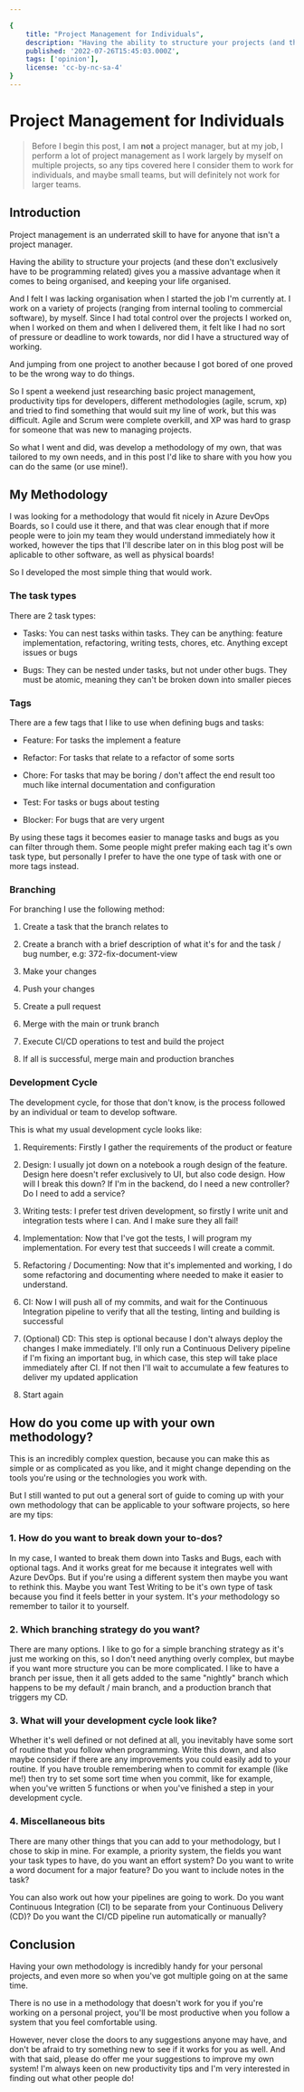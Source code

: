 ```yaml
---

{
    title: "Project Management for Individuals",
    description: "Having the ability to structure your projects (and these don't exclusively have to be programming related) gives you a massive advantage when it comes to being organised, and keeping your life organised.",
    published: '2022-07-26T15:45:03.000Z',
    tags: ['opinion'],
    license: 'cc-by-nc-sa-4'
}
---
```


# Project Management for Individuals

> Before I begin this post, I am **not** a project manager, but at my job, I perform a lot of project management as I work largely by myself on multiple projects, so any tips covered here I consider them to work for individuals, and maybe small teams, but will definitely not work for larger teams.

## Introduction

Project management is an underrated skill to have for anyone that isn't a project manager.

Having the ability to structure your projects (and these don't exclusively have to be programming related) gives you a massive advantage when it comes to being organised, and keeping your life organised.

And I felt I was lacking organisation when I started the job I'm currently at. I work on a variety of projects (ranging from internal tooling to commercial software), by myself. Since I had total control over the projects I worked on, when I worked on them and when I delivered them, it felt like I had no sort of pressure or deadline to work towards, nor did I have a structured way of working.

And jumping from one project to another because I got bored of one proved to be the wrong way to do things.

So I spent a weekend just researching basic project management, productivity tips for developers, different methodologies (agile, scrum, xp) and tried to find something that would suit my line of work, but this was difficult. Agile and Scrum were complete overkill, and XP was hard to grasp for someone that was new to managing projects.

So what I went and did, was develop a methodology of my own, that was tailored to my own needs, and in this post I'd like to share with you how you can do the same (or use mine!).

## My Methodology

I was looking for a methodology that would fit nicely in Azure DevOps Boards, so I could use it there, and that was clear enough that if more people were to join my team they would understand immediately how it worked, however the tips that I'll describe later on in this blog post will be aplicable to other software, as well as physical boards!

So I developed the most simple thing that would work.

### The task types

There are 2 task types:

* Tasks: You can nest tasks within tasks. They can be anything: feature implementation, refactoring, writing tests, chores, etc. Anything except issues or bugs

* Bugs: They can be nested under tasks, but not under other bugs. They must be atomic, meaning they can't be broken down into smaller pieces

### Tags

There are a few tags that I like to use when defining bugs and tasks:

* Feature: For tasks the implement a feature

* Refactor: For tasks that relate to a refactor of some sorts

* Chore: For tasks that may be boring / don't affect the end result too much like internal documentation and configuration

* Test: For tasks or bugs about testing

* Blocker: For bugs that are very urgent

By using these tags it becomes easier to manage tasks and bugs as you can filter through them. Some people might prefer making each tag it's own task type, but personally I prefer to have the one type of task with one or more tags instead.

### Branching

For branching I use the following method:

1. Create a task that the branch relates to

2. Create a branch with a brief description of what it's for and the task / bug number, e.g: 372-fix-document-view

3. Make your changes

4. Push your changes

5. Create a pull request

6. Merge with the main or trunk branch

7. Execute CI/CD operations to test and build the project

8. If all is successful, merge main and production branches

### Development Cycle

The development cycle, for those that don't know, is the process followed by an individual or team to develop software.

This is what my usual development cycle looks like:

1. Requirements: Firstly I gather the requirements of the product or feature

2. Design: I usually jot down on a notebook a rough design of the feature. Design here doesn't refer exclusively to UI, but also code design. How will I break this down? If I'm in the backend, do I need a new controller? Do I need to add a service?

3. Writing tests: I prefer test driven development, so firstly I write unit and integration tests where I can. And I make sure they all fail!

4. Implementation: Now that I've got the tests, I will program my implementation. For every test that succeeds I will create a commit.

5. Refactoring / Documenting: Now that it's implemented and working, I do some refactoring and documenting where needed to make it easier to understand.

6. CI: Now I will push all of my commits, and wait for the Continuous Integration pipeline to verify that all the testing, linting and building is successful

7. (Optional) CD: This step is optional because I don't always deploy the changes I make immediately. I'll only run a Continuous Delivery pipeline if I'm fixing an important bug, in which case, this step will take place immediately after CI. If not then I'll wait to accumulate a few features to deliver my updated application

8. Start again

## How do you come up with your own methodology?

This is an incredibly complex question, because you can make this as simple or as complicated as you like, and it might change depending on the tools you're using or the technologies you work with.

But I still wanted to put out a general sort of guide to coming up with your own methodology that can be applicable to your software projects, so here are my tips:

### 1. How do you want to break down your to-dos?

In my case, I wanted to break them down into Tasks and Bugs, each with optional tags. And it works great for me because it integrates well with Azure DevOps. But if you're using a different system then maybe you want to rethink this. Maybe you want Test Writing to be it's own type of task because you find it feels better in your system. It's *your* methodology so remember to tailor it to yourself.

### 2. Which branching strategy do you want?

There are many options. I like to go for a simple branching strategy as it's just me working on this, so I don't need anything overly complex, but maybe if you want more structure you can be more complicated. I like to have a branch per issue, then it all gets added to the same "nightly" branch which happens to be my default / main branch, and a production branch that triggers my CD.

### 3. What will your development cycle look like?

Whether it's well defined or not defined at all, you inevitably have some sort of routine that you follow when programming. Write this down, and also maybe consider if there are any improvements you could easily add to your routine. If you have trouble remembering when to commit for example (like me!) then try to set some sort time when you commit, like for example, when you've written 5 functions or when you've finished a step in your development cycle.

### 4. Miscellaneous bits

There are many other things that you can add to your methodology, but I chose to skip in mine. For example, a priority system, the fields you want your task types to have, do you want an effort system? Do you want to write a word document for a major feature? Do you want to include notes in the task?

You can also work out how your pipelines are going to work. Do you want Continuous Integration (CI) to be separate from your Continuous Delivery (CD)? Do you want the CI/CD pipeline run automatically or manually?

## Conclusion

Having your own methodology is incredibly handy for your personal projects, and even more so when you've got multiple going on at the same time.

There is no use in a methodology that doesn't work for you if you're working on a personal project, you'll be most productive when you follow a system that you feel comfortable using.

However, never close the doors to any suggestions anyone may have, and don't be afraid to try something new to see if it works for you as well. And with that said, please do offer me your suggestions to improve my own system! I'm always keen on new productivity tips and I'm very interested in finding out what other people do!
